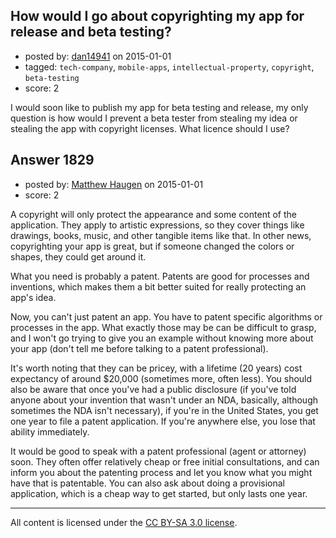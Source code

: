 ## How would I go about copyrighting my app for release and beta testing?

- posted by: [dan14941](https://stackexchange.com/users/4442033/dan14941) on 2015-01-01
- tagged: `tech-company`, `mobile-apps`, `intellectual-property`, `copyright`, `beta-testing`
- score: 2

I would soon like to publish my app for beta testing and release, my only question is how would I prevent a beta tester from stealing my idea or stealing the app with copyright licenses. What licence should I use?


## Answer 1829

- posted by: [Matthew Haugen](https://stackexchange.com/users/1325646/matthew-haugen) on 2015-01-01
- score: 2

A copyright will only protect the appearance and some content of the application. They apply to artistic expressions, so they cover things like drawings, books, music, and other tangible items like that. In other news, copyrighting your app is great, but if someone changed the colors or shapes, they could get around it.

What you need is probably a patent. Patents are good for processes and inventions, which makes them a bit better suited for really protecting an app's idea.

Now, you can't just patent an app. You have to patent specific algorithms or processes in the app. What exactly those may be can be difficult to grasp, and I won't go trying to give you an example without knowing more about your app (don't tell me before talking to a patent professional).

It's worth noting that they can be pricey, with a lifetime (20 years) cost expectancy of around $20,000 (sometimes more, often less). You should also be aware that once you've had a public disclosure (if you've told anyone about your invention that wasn't under an NDA, basically, although sometimes the NDA isn't necessary), if you're in the United States, you get one year to file a patent application. If you're anywhere else, you lose that ability immediately.

It would be good to speak with a patent professional (agent or attorney) soon. They often offer relatively cheap or free initial consultations, and can inform you about the patenting process and let you know what you might have that is patentable. You can also ask about doing a provisional application, which is a cheap way to get started, but only lasts one year.



---

All content is licensed under the [CC BY-SA 3.0 license](https://creativecommons.org/licenses/by-sa/3.0/).

